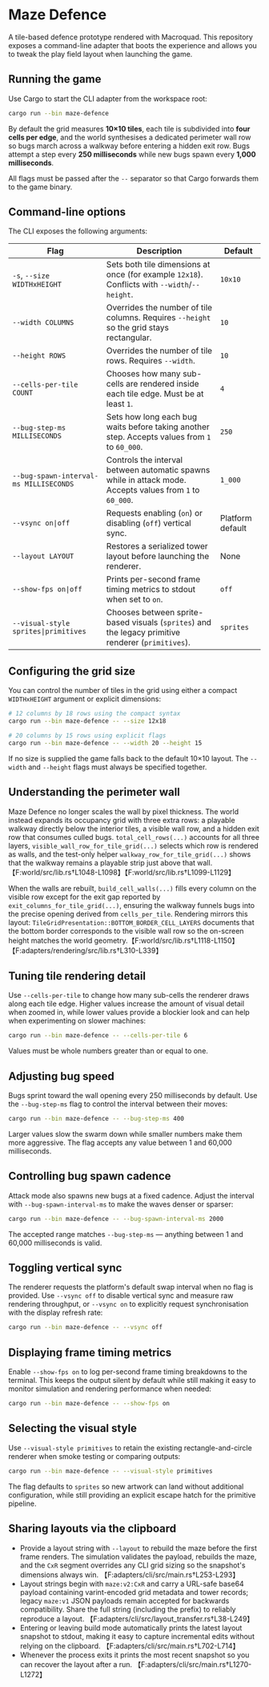 # Maze Defence

A tile-based defence prototype rendered with Macroquad. This repository exposes a command-line adapter that boots the experience and allows you to tweak the play field layout when launching the game.

## Running the game

Use Cargo to start the CLI adapter from the workspace root:

```bash
cargo run --bin maze-defence
```

By default the grid measures **10×10 tiles**, each tile is subdivided into **four cells per edge**, and the world synthesises a dedicated perimeter wall row so bugs march across a walkway before entering a hidden exit row. Bugs attempt a step every **250 milliseconds** while new bugs spawn every **1,000 milliseconds**.

All flags must be passed after the `--` separator so that Cargo forwards them to the game binary.

## Command-line options

The CLI exposes the following arguments:

| Flag | Description | Default |
| ---- | ----------- | ------- |
| `-s`, `--size WIDTHxHEIGHT` | Sets both tile dimensions at once (for example `12x18`). Conflicts with `--width`/`--height`. | `10x10` |
| `--width COLUMNS` | Overrides the number of tile columns. Requires `--height` so the grid stays rectangular. | `10` |
| `--height ROWS` | Overrides the number of tile rows. Requires `--width`. | `10` |
| `--cells-per-tile COUNT` | Chooses how many sub-cells are rendered inside each tile edge. Must be at least `1`. | `4` |
| `--bug-step-ms MILLISECONDS` | Sets how long each bug waits before taking another step. Accepts values from `1` to `60_000`. | `250` |
| `--bug-spawn-interval-ms MILLISECONDS` | Controls the interval between automatic spawns while in attack mode. Accepts values from `1` to `60_000`. | `1_000` |
| `--vsync on\|off` | Requests enabling (`on`) or disabling (`off`) vertical sync. | Platform default |
| `--layout LAYOUT` | Restores a serialized tower layout before launching the renderer. | None |
| `--show-fps on\|off` | Prints per-second frame timing metrics to stdout when set to `on`. | `off` |
| `--visual-style sprites\|primitives` | Chooses between sprite-based visuals (`sprites`) and the legacy primitive renderer (`primitives`). | `sprites` |

## Configuring the grid size

You can control the number of tiles in the grid using either a compact `WIDTHxHEIGHT` argument or explicit dimensions:

```bash
# 12 columns by 18 rows using the compact syntax
cargo run --bin maze-defence -- --size 12x18

# 20 columns by 15 rows using explicit flags
cargo run --bin maze-defence -- --width 20 --height 15
```

If no size is supplied the game falls back to the default 10×10 layout. The `--width` and `--height` flags must always be specified together.

## Understanding the perimeter wall

Maze Defence no longer scales the wall by pixel thickness. The world instead expands its occupancy grid with three extra rows: a playable walkway directly below the interior tiles, a visible wall row, and a hidden exit row that consumes culled bugs. `total_cell_rows(...)` accounts for all three layers, `visible_wall_row_for_tile_grid(...)` selects which row is rendered as walls, and the test-only helper `walkway_row_for_tile_grid(...)` shows that the walkway remains a playable strip just above that wall.【F:world/src/lib.rs†L1048-L1098】【F:world/src/lib.rs†L1099-L1129】

When the walls are rebuilt, `build_cell_walls(...)` fills every column on the visible row except for the exit gap reported by `exit_columns_for_tile_grid(...)`, ensuring the walkway funnels bugs into the precise opening derived from `cells_per_tile`. Rendering mirrors this layout: `TileGridPresentation::BOTTOM_BORDER_CELL_LAYERS` documents that the bottom border corresponds to the visible wall row so the on-screen height matches the world geometry.【F:world/src/lib.rs†L1118-L1150】【F:adapters/rendering/src/lib.rs†L310-L339】

## Tuning tile rendering detail

Use `--cells-per-tile` to change how many sub-cells the renderer draws along each tile edge. Higher values increase the amount of visual detail when zoomed in, while lower values provide a blockier look and can help when experimenting on slower machines:

```bash
cargo run --bin maze-defence -- --cells-per-tile 6
```

Values must be whole numbers greater than or equal to one.

## Adjusting bug speed

Bugs sprint toward the wall opening every 250 milliseconds by default. Use the `--bug-step-ms` flag to control the interval between their moves:

```bash
cargo run --bin maze-defence -- --bug-step-ms 400
```

Larger values slow the swarm down while smaller numbers make them more aggressive. The flag accepts any value between 1 and 60,000 milliseconds.

## Controlling bug spawn cadence

Attack mode also spawns new bugs at a fixed cadence. Adjust the interval with `--bug-spawn-interval-ms` to make the waves denser or sparser:

```bash
cargo run --bin maze-defence -- --bug-spawn-interval-ms 2000
```

The accepted range matches `--bug-step-ms` — anything between 1 and 60,000 milliseconds is valid.

## Toggling vertical sync

The renderer requests the platform's default swap interval when no flag is provided. Use `--vsync off` to disable vertical sync and measure raw rendering throughput, or `--vsync on` to explicitly request synchronisation with the display refresh rate:

```bash
cargo run --bin maze-defence -- --vsync off
```
## Displaying frame timing metrics

Enable `--show-fps on` to log per-second frame timing breakdowns to the terminal. This keeps the output silent by default while still making it easy to monitor simulation and rendering performance when needed:

```bash
cargo run --bin maze-defence -- --show-fps on
```

## Selecting the visual style

Use `--visual-style primitives` to retain the existing rectangle-and-circle renderer when smoke testing or comparing outputs:

```bash
cargo run --bin maze-defence -- --visual-style primitives
```

The flag defaults to `sprites` so new artwork can land without additional configuration, while still providing an explicit escape hatch for the primitive pipeline.

## Sharing layouts via the clipboard

* Provide a layout string with `--layout` to rebuild the maze before the first frame renders. The simulation validates the
  payload, rebuilds the maze, and the `CxR` segment overrides any CLI grid sizing so the snapshot's dimensions always win.
  【F:adapters/cli/src/main.rs†L253-L293】
* Layout strings begin with `maze:v2:CxR` and carry a URL-safe base64 payload containing varint-encoded grid metadata and
  tower records; legacy `maze:v1` JSON payloads remain accepted for backwards compatibility. Share the full string
  (including the prefix) to reliably reproduce a layout. 【F:adapters/cli/src/layout_transfer.rs†L38-L249】
* Entering or leaving build mode automatically prints the latest layout snapshot to stdout, making it easy to capture
  incremental edits without relying on the clipboard. 【F:adapters/cli/src/main.rs†L702-L714】
* Whenever the process exits it prints the most recent snapshot so you can recover the layout after a run. 【F:adapters/cli/src/main.rs†L1270-L1272】
